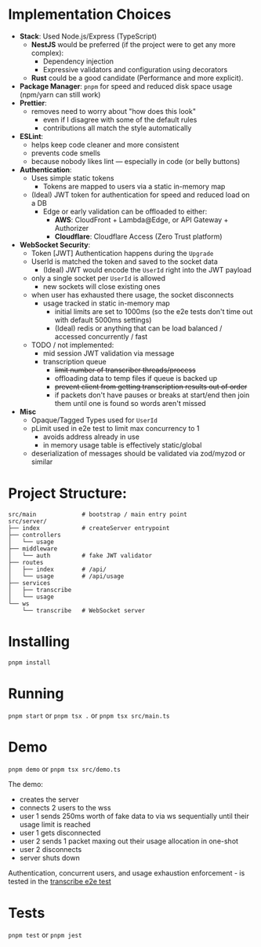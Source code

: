 # Implementation Choices

- **Stack**: Used Node.js/Express (TypeScript)
  - **NestJS** would be preferred (if the project were to get any more complex):
    - Dependency injection
    - Expressive validators and configuration using decorators
  - **Rust** could be a good candidate (Performance and more explicit).
- **Package Manager**: `pnpm` for speed and reduced disk space usage (npm/yarn can still work)
- **Prettier**:
  - removes need to worry about "how does this look"
    - even if I disagree with some of the default rules
    - contributions all match the style automatically
- **ESLint**:
  - helps keep code cleaner and more consistent
  - prevents code smells
  - because nobody likes lint — especially in code (or belly buttons)
- **Authentication**:
  - Uses simple static tokens
    - Tokens are mapped to users via a static in-memory map
  - (Ideal) JWT token for authentication for speed and reduced load on a DB
    - Edge or early validation can be offloaded to either:
      - **AWS**: CloudFront + Lambda@Edge, or API Gateway + Authorizer
      - **Cloudflare**: Cloudflare Access (Zero Trust platform)
- **WebSocket Security**:
  - Token [JWT] Authentication happens during the `Upgrade`
  - UserId is matched the token and saved to the socket data
    - (Ideal) JWT would encode the `UserId` right into the JWT payload
  - only a single socket per `UserId` is allowed
    - new sockets will close existing ones
  - when user has exhausted there usage, the socket disconnects
    - usage tracked in static in-memory map
      - initial limits are set to 1000ms (so the e2e tests don't time out with default 5000ms settings)
      - (Ideal) redis or anything that can be load balanced / accessed concurrently / fast
  - TODO / not implemented:
    - mid session JWT validation via message
    - transcription queue
      - ~~limit number of transcriber threads/process~~
      - offloading data to temp files if queue is backed up
      - ~~prevent client from getting transcription results out of order~~
      - if packets don't have pauses or breaks at start/end then join them until one is found so words aren't missed
- **Misc**
  - Opaque/Tagged Types used for `UserId`
  - pLimit used in e2e test to limit max concurrency to 1
    - avoids address already in use
    - in memory usage table is effectively static/global
  - deserialization of messages should be validated via zod/myzod or similar

# Project Structure:

```
src/main             # bootstrap / main entry point
src/server/
├── index            # createServer entrypoint
├── controllers
│   └── usage
├── middleware
│   └── auth         # fake JWT validator
├── routes
│   ├── index        # /api/
│   └── usage        # /api/usage
├── services
│   ├── transcribe
│   └── usage
└── ws
    └── transcribe   # WebSocket server
```

# Installing

`pnpm install`

# Running

`pnpm start`
or
`pnpm tsx .`
or
`pnpm tsx src/main.ts`

# Demo

`pnpm demo`
or
`pnpm tsx src/demo.ts`

The demo:

- creates the server
- connects 2 users to the wss
- user 1 sends 250ms worth of fake data to via ws sequentially until their usage limit is reached
- user 1 gets disconnected
- user 2 sends 1 packet maxing out their usage allocation in one-shot
- user 2 disconnects
- server shuts down

Authentication, concurrent users, and usage exhaustion enforcement - is tested in the [transcribe e2e test](./test/transcribe.e2e-spec.ts)

# Tests

`pnpm test`
or
`pnpm jest`
